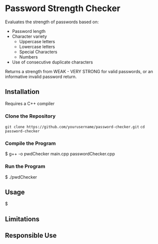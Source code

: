 # Password Strength Checker
Evaluates the strength of passwords based on:
* Password length
* Character variety
    * Uppercase letters
    * Lowercase letters
    * Special Characters
    * Numbers
* Use of consecutive duplicate characters

Returns a strength from WEAK - VERY STRONG for valid passwords, or an informative
invalid password return.


## Installation
Requires a C++ compiler

### Clone the Repository
`git clone https://github.com/yourusername/password-checker.git`
`cd password-checker`

### Compile the Program
$ g++ -o pwdChecker main.cpp passwordChecker.cpp

### Run the Program
$ ./pwdChecker

## Usage
$

## Limitations

## Responsible Use
